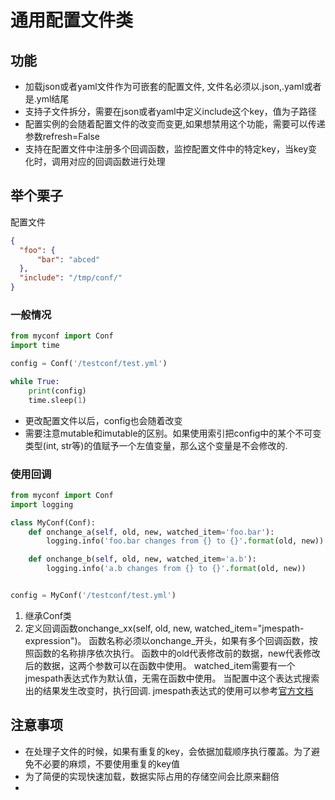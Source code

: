 # 通用配置文件类

## 功能

- 加载json或者yaml文件作为可嵌套的配置文件, 文件名必须以.json,.yaml或者是.yml结尾
- 支持子文件拆分，需要在json或者yaml中定义include这个key，值为子路径
- 配置实例的会随着配置文件的改变而变更,如果想禁用这个功能，需要可以传递参数refresh=False
- 支持在配置文件中注册多个回调函数，监控配置文件中的特定key，当key变化时，调用对应的回调函数进行处理

## 举个栗子

配置文件
```json
{
  "foo": {
      "bar": "abced"
  },
  "include": "/tmp/conf/"
}
```

### 一般情况

```python
from myconf import Conf
import time

config = Conf('/testconf/test.yml')

while True:
    print(config)
    time.sleep(1)

```

- 更改配置文件以后，config也会随着改变
- 需要注意mutable和imutable的区别。如果使用索引把config中的某个不可变类型(int, str等)的值赋予一个左值变量，那么这个变量是不会修改的.


### 使用回调

```python
from myconf import Conf
import logging

class MyConf(Conf):
    def onchange_a(self, old, new, watched_item='foo.bar'):
        logging.info('foo.bar changes from {} to {}'.format(old, new))

    def onchange_b(self, old, new, watched_item='a.b'):
        logging.info('a.b changes from {} to {}'.format(old, new))


config = MyConf('/testconf/test.yml')
```

1. 继承Conf类
2. 定义回调函数onchange_xx(self, old, new, watched_item="jmespath-expression")。
函数名称必须以onchange_开头，如果有多个回调函数，按照函数的名称排序依次执行。
函数中的old代表修改前的数据，new代表修改后的数据，这两个参数可以在函数中使用。
watched_item需要有一个jmespath表达式作为默认值，无需在函数中使用。
当配置中这个表达式搜索出的结果发生改变时，执行回调. jmespath表达式的使用可以参考[官方文档](http://jmespath.org)


## 注意事项

- 在处理子文件的时候，如果有重复的key，会依据加载顺序执行覆盖。为了避免不必要的麻烦，不要使用重复的key值
- 为了简便的实现快速加载，数据实际占用的存储空间会比原来翻倍
- 
